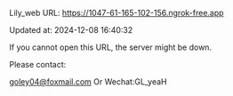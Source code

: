 Lily_web URL: https://1047-61-165-102-156.ngrok-free.app

Updated at: 2024-12-08 16:40:32

If you cannot open this URL, the server might be down.

Please contact: 

goley04@foxmail.com Or Wechat:GL_yeaH
